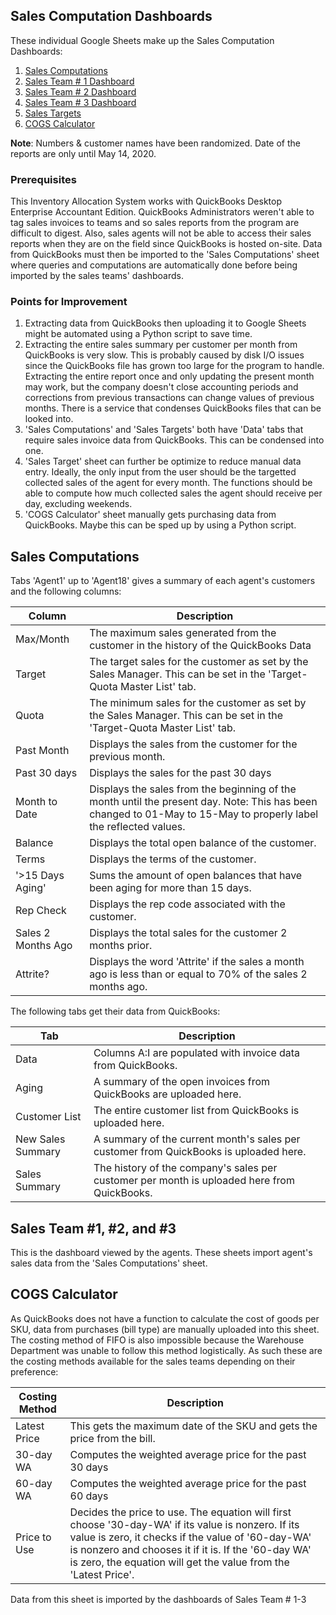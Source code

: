 ## Sales Computation Dashboards

These individual Google Sheets make up the Sales Computation Dashboards:

1. [Sales Computations](https://docs.google.com/spreadsheets/d/1YF34qijAMXYAJx_BYQdWHvhe21w4S0YE0CLhydwRJzM/edit?usp=sharing)
2. [Sales Team # 1 Dashboard](https://docs.google.com/spreadsheets/d/1enfn8Z5QinpyebO96jUuJqJwW7d67g0WmXwpIUjOyTc/)
3. [Sales Team # 2 Dashboard](https://docs.google.com/spreadsheets/d/1Ryq6jHlURdSkC3gIGYeRwMG_pCYokumfkAgJiYWLXFQ/)
4. [Sales Team # 3 Dashboard](https://docs.google.com/spreadsheets/d/1OdN0FFCwOahDBTy7e9qXOS63FWoVT0BBHWd8PoeVKS0/edit?usp=sharing)
5. [Sales Targets](https://docs.google.com/spreadsheets/d/1ttWYSI3M8E9ev93ar-pTCuhZyLlt7kO2eJGm-Z1JRxU/edit?usp=sharing)
6.  [COGS Calculator](https://docs.google.com/spreadsheets/d/1GugyjOdBF7adW6eDVM_lPSiFh2OWv534gL1TKz4lsR0/edit?usp=sharing)

**Note**: Numbers & customer names have been randomized. Date of the reports are only until May 14, 2020. 

### Prerequisites

This Inventory Allocation System works with QuickBooks Desktop Enterprise Accountant Edition.
QuickBooks Administrators weren't able to tag sales invoices to teams and so sales reports from the program are difficult to digest.
Also, sales agents will not be able to access their sales reports when they are on the field since QuickBooks is hosted on-site.
Data from QuickBooks must then be imported to the 'Sales Computations' sheet where queries and computations are automatically done before being imported by the sales teams' dashboards.

### Points for Improvement
1. Extracting data from QuickBooks then uploading it to Google Sheets might be automated using a Python script to save time.
2. Extracting the entire sales summary per customer per month from QuickBooks is very slow. This is probably caused by disk I/O issues since the QuickBooks file has grown too large for the program to handle. Extracting the entire report once and only updating the present month may work, but the company doesn't close accounting periods and corrections from previous transactions can change values of previous months. There is a service that condenses QuickBooks files that can be looked into.
3. 'Sales Computations' and 'Sales Targets' both have 'Data' tabs that require sales invoice data from QuickBooks. This can be condensed into one. 
4. 'Sales Target' sheet can further be optimize to reduce manual data entry. Ideally, the only input from the user should be the targetted collected sales of the agent for every month. The functions should be able to compute how much collected sales the agent should receive per day, excluding weekends.
5. 'COGS Calculator' sheet manually gets purchasing data from QuickBooks. Maybe this can be sped up by using a Python script.

## Sales Computations

Tabs 'Agent1' up to 'Agent18' gives a summary of each agent's customers and the following columns:

Column | Description
------ | -----------
Max/Month | The maximum sales generated from the customer in the history of the QuickBooks Data
Target | The target sales for the customer as set by the Sales Manager. This can be set in the 'Target-Quota Master List' tab.
Quota | The minimum sales for the customer as set by the Sales Manager. This can be set in the 'Target-Quota Master List' tab.
Past Month | Displays the sales from the customer for the previous month.
Past 30 days | Displays the sales for the past 30 days
Month to Date | Displays the sales from the beginning of the month until the present day. Note: This has been changed to 01-May to 15-May to properly label the reflected values.
Balance | Displays the total open balance of the customer.
Terms | Displays the terms of the customer.
'>15 Days Aging' | Sums the amount of open balances that have been aging for more than 15 days.
Rep Check | Displays the rep code associated with the customer.
Sales 2 Months Ago | Displays the total sales for the customer 2 months prior.
Attrite? | Displays the word 'Attrite' if the sales a month ago is less than or equal to 70% of the sales 2 months ago. 

The following tabs get their data from QuickBooks:

Tab | Description
--- | -----------
Data | Columns A:I are populated with invoice data from QuickBooks.
Aging | A summary of the open invoices from QuickBooks are uploaded here.
Customer List | The entire customer list from QuickBooks is uploaded here.
New Sales Summary | A summary of the current month's sales per customer from QuickBooks is uploaded here.
Sales Summary | The history of the company's sales per customer per month is uploaded here from QuickBooks.

## Sales Team #1, #2, and #3

This is the dashboard viewed by the agents. These sheets import agent's sales data from the 'Sales Computations' sheet.

## COGS Calculator

As QuickBooks does not have a function to calculate the cost of goods per SKU, data from purchases (bill type) are manually uploaded into this sheet. The costing method of FIFO is also impossible because the Warehouse Department was unable to follow this method logistically. As such these are the costing methods available for the sales teams depending on their preference:

Costing Method | Description
-------------- | -----------
Latest Price | This gets the maximum date of the SKU and gets the price from the bill.
30-day WA | Computes the weighted average price for the past 30 days
60-day WA | Computes the weighted average price for the past 60 days
Price to Use | Decides the price to use. The equation will first choose '30-day-WA' if its value is nonzero. If its value is zero, it checks if the value of '60-day-WA' is nonzero and chooses it if it is. If the '60-day WA' is zero, the equation will get the value from the 'Latest Price'.

Data from this sheet is imported by the dashboards of Sales Team # 1-3


